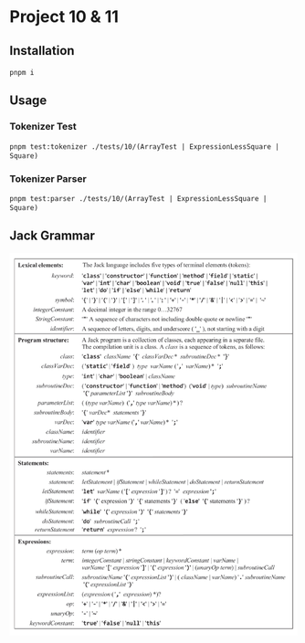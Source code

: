 # Project 10 & 11

## Installation

```shell
pnpm i
```

## Usage

### Tokenizer Test

```shell
pnpm test:tokenizer ./tests/10/(ArrayTest | ExpressionLessSquare | Square)
```

### Tokenizer Parser

```shell
pnpm test:parser ./tests/10/(ArrayTest | ExpressionLessSquare | Square)
```

## Jack Grammar

![Jack Grammar](./docs/jackGrammar.png)
